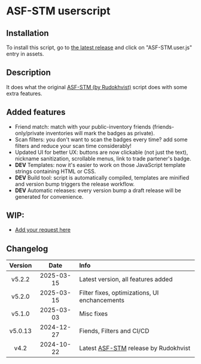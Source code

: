# ASF-STM userscript

## Installation

To install this script, go to [the latest release](https://github.com/iBreakEverything/ASF-STM-Enhancement/releases/latest) and click on "ASF-STM.user.js" entry in assets.

## Description

It does what the original [ASF-STM (by Rudokhvist)](https://github.com/Rudokhvist/ASF-STM) script does with some extra features.

## Added features
- Friend match: match with your public-inventory friends (friends-only/private inventories will mark the badges as private).
- Scan filters: you don't want to scan the badges every time? add some filters and reduce your scan time considerably!
- Updated UI for better UX: buttons are now clickable (not just the text), nickname sanitization, scrollable menus, link to trade partener's badge.
- **DEV** Templates: now it's easier to work on those JavaScript template strings containing HTML or CSS.
- **DEV** Build tool: script is automatically compiled, templates are minified and version bump triggers the release workflow.
- **DEV** Automatic releases: every version bump a draft release will be generated for convenience.

## WIP:
- [Add your request here](https://github.com/iBreakEverything/ASF-STM-Enhancement/pulls)

## Changelog

Version | Date | Info
:-: | :-: | :-
v5.2.2 | 2025-03-15 | Latest version, all features added
v5.2.0 | 2025-03-15 | Filter fixes, optimizations, UI enchancements
v5.1.0 | 2025-03-03 | Misc fixes
v5.0.13 | 2024-12-27 | Fiends, Filters and CI/CD
v4.2 | 2024-10-22 | Latest [ASF-STM](https://github.com/Rudokhvist/ASF-STM) release by Rudokhvist
